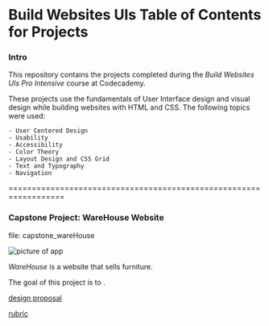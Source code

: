 # Build Websites UIs Table of Contents for Projects

### Intro
This repository contains the projects completed during the _Build Websites UIs Pro Intensive_ course at Codecademy.

These projects use the fundamentals of User Interface design and visual design while building websites with HTML and CSS.  The following topics were used:

    - User Centered Design
    - Usability
    - Accessibility
    - Color Theory
    - Layout Design and CSS Grid
    - Text and Typography
    - Navigation


==================================================================
### Capstone Project: WareHouse Website
file: capstone_wareHouse

![picture of app](./docs/img/tempStartPage-med.png)

_WareHouse_ is a website that sells furniture.

The goal of this project is to .



[design proposal](https://docs.google.com/document/d/1BLBkQKoFwtZiFqlwlRewmw1xNh7XoCrC7rMaZcfPL0g/edit)


[rubric](https://docs.google.com/spreadsheets/d/1kXUji8qxQQpQt3i9wKo5AtWy9DpUu08KDAKbO7SLHxU/edit#gid=0)
